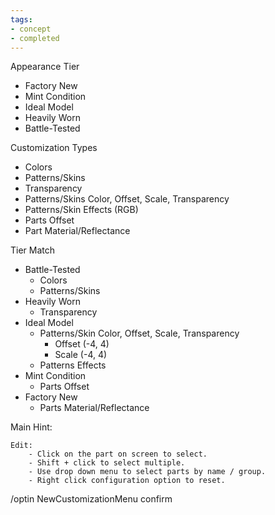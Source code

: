 ```yaml
---
tags:
- concept
- completed
---
```


Appearance Tier
- Factory New
- Mint Condition
- Ideal Model
-  Heavily Worn
-  Battle-Tested

Customization Types
- Colors
- Patterns/Skins
- Transparency
- Patterns/Skins Color, Offset, Scale, Transparency
- Patterns/Skin Effects (RGB)
- Parts Offset
- Part Material/Reflectance

Tier Match
- Battle-Tested
	- Colors
	- Patterns/Skins
- Heavily Worn
	- Transparency
- Ideal Model
	- Patterns/Skin Color, Offset, Scale, Transparency
		- Offset (-4, 4)
		- Scale (-4, 4)
	- Patterns Effects
- Mint Condition
	- Parts Offset
- Factory New
	- Parts Material/Reflectance


Main Hint:
```
Edit:
	- Click on the part on screen to select.
	- Shift + click to select multiple.
	- Use drop down menu to select parts by name / group.
	- Right click configuration option to reset.

```

/optin NewCustomizationMenu confirm
